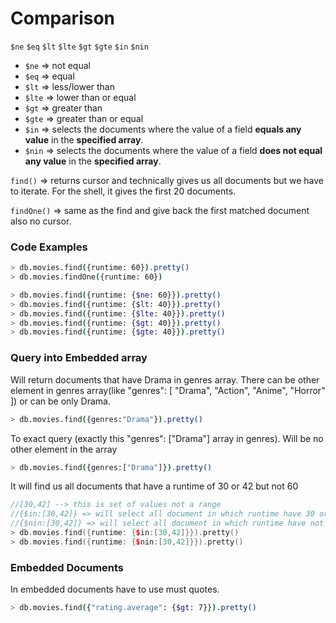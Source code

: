 # Comparison

`$ne` `$eq` `$lt` `$lte` `$gt` `$gte` `$in` `$nin`

- `$ne` ⇒ not equal
- `$eq` ⇒ equal
- `$lt` ⇒ less/lower than
- `$lte` ⇒ lower than or equal
- `$gt` ⇒ greater than
- `$gte` ⇒ greater than or equal
- `$in` ⇒ selects the documents where the value of a field **equals any value** in the **specified array**.
- `$nin` ⇒ selects the documents where the value of a field **does not equal any value** in the **specified array**.

`find()` ⇒ returns cursor and technically gives us all documents but we have to iterate. For the shell, it gives the first 20 documents.

`findOne()` ⇒ same as the find and give back the first matched document also no cursor.

### Code Examples

```bash
> db.movies.find({runtime: 60}).pretty()
> db.movies.findOne({runtime: 60})

> db.movies.find({runtime: {$ne: 60}}).pretty()
> db.movies.find({runtime: {$lt: 40}}).pretty()
> db.movies.find({runtime: {$lte: 40}}).pretty()
> db.movies.find({runtime: {$gt: 40}}).pretty()
> db.movies.find({runtime: {$gte: 40}}).pretty()
```

### Query into Embedded array

Will return documents that have Drama in genres array. There can be other element in genres array(like "genres": [ "Drama", "Action", "Anime", "Horror" ]) or can be only Drama.

```bash
> db.movies.find({genres:"Drama"}).pretty()
```

To exact query (exactly this "genres": ["Drama"] array in genres). Will be no other element in the array

```bash
> db.movies.find({genres:["Drama"]}).pretty()
```

It will find us all documents that have a runtime of 30 or 42 but not 60 

```cpp
//[30,42] --> this is set of values not a range
//{$in:[30,42]} => will select all document in which runtime have 30 or 42.
//{$nin:[30,42]} => will select all document in which runtime have not 30 or 42.
> db.movies.find({runtime: {$in:[30,42]}}).pretty()
> db.movies.find({runtime: {$nin:[30,42]}}).pretty()
```

### Embedded Documents

In embedded documents have to use must quotes.

```bash
> db.movies.find({"rating.average": {$gt: 7}}).pretty()
```